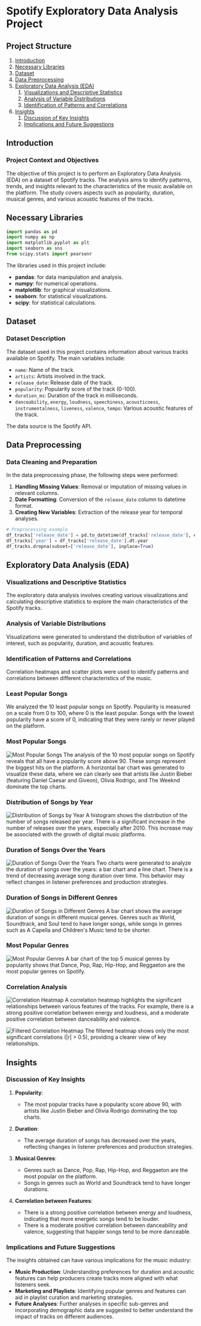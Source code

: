 # Spotify Exploratory Data Analysis Project

## Project Structure
1. [Introduction](#introduction)
2. [Necessary Libraries](#necessary-libraries)
3. [Dataset](#dataset)
4. [Data Preprocessing](#data-preprocessing)
5. [Exploratory Data Analysis (EDA)](#exploratory-data-analysis-eda)
    1. [Visualizations and Descriptive Statistics](#visualizations-and-descriptive-statistics)
    2. [Analysis of Variable Distributions](#analysis-of-variable-distributions)
    3. [Identification of Patterns and Correlations](#identification-of-patterns-and-correlations)
6. [Insights](#insights)
    1. [Discussion of Key Insights](#discussion-of-key-insights)
    2. [Implications and Future Suggestions](#implications-and-future-suggestions)

## Introduction

### Project Context and Objectives

The objective of this project is to perform an Exploratory Data Analysis (EDA) on a dataset of Spotify tracks. The analysis aims to identify patterns, trends, and insights relevant to the characteristics of the music available on the platform. The study covers aspects such as popularity, duration, musical genres, and various acoustic features of the tracks.

## Necessary Libraries

```python
import pandas as pd
import numpy as np
import matplotlib.pyplot as plt
import seaborn as sns
from scipy.stats import pearsonr
```

The libraries used in this project include:
- **pandas**: for data manipulation and analysis.
- **numpy**: for numerical operations.
- **matplotlib**: for graphical visualizations.
- **seaborn**: for statistical visualizations.
- **scipy**: for statistical calculations.

## Dataset

### Dataset Description

The dataset used in this project contains information about various tracks available on Spotify. The main variables include:
- `name`: Name of the track.
- `artists`: Artists involved in the track.
- `release_date`: Release date of the track.
- `popularity`: Popularity score of the track (0-100).
- `duration_ms`: Duration of the track in milliseconds.
- `danceability`, `energy`, `loudness`, `speechiness`, `acousticness`, `instrumentalness`, `liveness`, `valence`, `tempo`: Various acoustic features of the track.

The data source is the Spotify API.

## Data Preprocessing

### Data Cleaning and Preparation

In the data preprocessing phase, the following steps were performed:
1. **Handling Missing Values**: Removal or imputation of missing values in relevant columns.
2. **Date Formatting**: Conversion of the `release_date` column to datetime format.
3. **Creating New Variables**: Extraction of the release year for temporal analyses.

```python
# Preprocessing example
df_tracks['release_date'] = pd.to_datetime(df_tracks['release_date'], errors='coerce')
df_tracks['year'] = df_tracks['release_date'].dt.year
df_tracks.dropna(subset=['release_date'], inplace=True)
```

## Exploratory Data Analysis (EDA)

### Visualizations and Descriptive Statistics

The exploratory data analysis involves creating various visualizations and calculating descriptive statistics to explore the main characteristics of the Spotify tracks.

### Analysis of Variable Distributions

Visualizations were generated to understand the distribution of variables of interest, such as popularity, duration, and acoustic features.

### Identification of Patterns and Correlations

Correlation heatmaps and scatter plots were used to identify patterns and correlations between different characteristics of the music.

### Least Popular Songs
We analyzed the 10 least popular songs on Spotify. Popularity is measured on a scale from 0 to 100, where 0 is the least popular. Songs with the lowest popularity have a score of 0, indicating that they were rarely or never played on the platform.

### Most Popular Songs
![Most Popular Songs](path/to/most_popular_songs.png)
The analysis of the 10 most popular songs on Spotify reveals that all have a popularity score above 90. These songs represent the biggest hits on the platform. A horizontal bar chart was generated to visualize these data, where we can clearly see that artists like Justin Bieber (featuring Daniel Caesar and Giveon), Olivia Rodrigo, and The Weeknd dominate the top charts.

### Distribution of Songs by Year
![Distribution of Songs by Year](path/to/distribution_by_year.png)
A histogram shows the distribution of the number of songs released per year. There is a significant increase in the number of releases over the years, especially after 2010. This increase may be associated with the growth of digital music platforms.

### Duration of Songs Over the Years
![Duration of Songs Over the Years](path/to/duration_over_years.png)
Two charts were generated to analyze the duration of songs over the years: a bar chart and a line chart. There is a trend of decreasing average song duration over time. This behavior may reflect changes in listener preferences and production strategies.

### Duration of Songs in Different Genres
![Duration of Songs in Different Genres](path/to/duration_genres.png)
A bar chart shows the average duration of songs in different musical genres. Genres such as World, Soundtrack, and Soul tend to have longer songs, while songs in genres such as A Capella and Children's Music tend to be shorter.

### Most Popular Genres
![Most Popular Genres](path/to/popular_genres.png)
A bar chart of the top 5 musical genres by popularity shows that Dance, Pop, Rap, Hip-Hop, and Reggaeton are the most popular genres on Spotify.

### Correlation Analysis
![Correlation Heatmap](path/to/correlation_heatmap.png)
A correlation heatmap highlights the significant relationships between various features of the tracks. For example, there is a strong positive correlation between energy and loudness, and a moderate positive correlation between danceability and valence.

![Filtered Correlation Heatmap](path/to/filtered_correlation_heatmap.png)
The filtered heatmap shows only the most significant correlations (|r| > 0.5), providing a clearer view of key relationships.

## Insights

### Discussion of Key Insights

1. **Popularity**:
   - The most popular tracks have a popularity score above 90, with artists like Justin Bieber and Olivia Rodrigo dominating the top charts.

2. **Duration**:
   - The average duration of songs has decreased over the years, reflecting changes in listener preferences and production strategies.

3. **Musical Genres**:
   - Genres such as Dance, Pop, Rap, Hip-Hop, and Reggaeton are the most popular on the platform.
   - Songs in genres such as World and Soundtrack tend to have longer durations.

4. **Correlation between Features**:
   - There is a strong positive correlation between energy and loudness, indicating that more energetic songs tend to be louder.
   - There is a moderate positive correlation between danceability and valence, suggesting that happier songs tend to be more danceable.

### Implications and Future Suggestions

The insights obtained can have various implications for the music industry:
- **Music Production**: Understanding preferences for duration and acoustic features can help producers create tracks more aligned with what listeners seek.
- **Marketing and Playlists**: Identifying popular genres and features can aid in playlist curation and marketing strategies.
- **Future Analyses**: Further analyses in specific sub-genres and incorporating demographic data are suggested to better understand the impact of tracks on different audiences.
